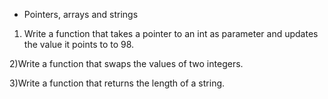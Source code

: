  - Pointers, arrays and strings
1) Write a function that takes a pointer to an int as parameter and updates the value it points to to 98.

2)Write a function that swaps the values of two integers.

3)Write a function that returns the length of a string.
